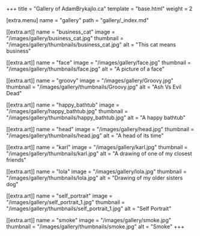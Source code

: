 +++
title = "Gallery of AdamBrykajlo.ca"
template = "base.html"
weight = 2

[extra.menu]
name = "gallery"
path = "gallery/_index.md"

[[extra.art]]
name = "business_cat"
image = "/images/gallery/business_cat.jpg"
thumbnail = "/images/gallery/thumbnails/business_cat.jpg"
alt = "This cat means business"

[[extra.art]]
name = "face"
image = "/images/gallery/face.jpg"
thumbnail = "/images/gallery/thumbnails/face.jpg"
alt = "A picture of a face"

[[extra.art]]
name = "groovy"
image = "/images/gallery/Groovy.jpg"
thumbnail = "/images/gallery/thumbnails/Groovy.jpg"
alt = "Ash Vs Evil Dead"

[[extra.art]]
name = "happy_bathtub"
image = "/images/gallery/happy_bathtub.jpg"
thumbnail = "/images/gallery/thumbnails/happy_bathtub.jpg"
alt = "A happy bathtub"

[[extra.art]]
name = "head"
image = "/images/gallery/head.jpg"
thumbnail = "/images/gallery/thumbnails/head.jpg"
alt = "A head of its time"

[[extra.art]]
name = "karl"
image = "/images/gallery/karl.jpg"
thumbnail = "/images/gallery/thumbnails/karl.jpg"
alt = "A drawing of one of my closest friends"

[[extra.art]]
name = "lola"
image = "/images/gallery/lola.jpg"
thumbnail = "/images/gallery/thumbnails/lola.jpg"
alt = "Drawing of my older sisters dog"

[[extra.art]]
name = "self_portrait"
image = "/images/gallery/self_portrait_1.jpg"
thumbnail = "/images/gallery/thumbnails/self_portrait_1.jpg"
alt = "Self Portrait"

[[extra.art]]
name = "smoke"
image = "/images/gallery/smoke.jpg"
thumbnail = "/images/gallery/thumbnails/smoke.jpg"
alt = "Smoke"
+++

